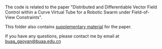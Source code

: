 The code is related to the paper "Distributed and Differentiable Vector Field Control within a Curve Virtual Tube for a Robotic Swarm under Field-of-View Constraints".

This folder also contains [supplementary material](https://github.com/AberGao/CurveTubeFOV/blob/main/SupplementaryMaterial.pdf) for the paper.

If you have any questions, please contact me by email at buaa_gaoyan@buaa.edu.cn
